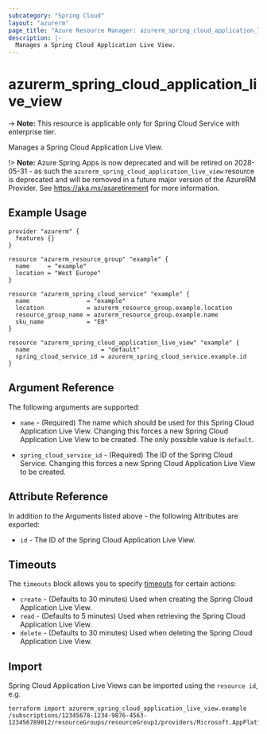 ```yaml
---
subcategory: "Spring Cloud"
layout: "azurerm"
page_title: "Azure Resource Manager: azurerm_spring_cloud_application_live_view"
description: |-
  Manages a Spring Cloud Application Live View.
---
```


# azurerm_spring_cloud_application_live_view

-> **Note:** This resource is applicable only for Spring Cloud Service with enterprise tier.

Manages a Spring Cloud Application Live View.

!> **Note:** Azure Spring Apps is now deprecated and will be retired on 2028-05-31 - as such the `azurerm_spring_cloud_application_live_view` resource is deprecated and will be removed in a future major version of the AzureRM Provider. See https://aka.ms/asaretirement for more information.

## Example Usage

```hcl
provider "azurerm" {
  features {}
}

resource "azurerm_resource_group" "example" {
  name     = "example"
  location = "West Europe"
}

resource "azurerm_spring_cloud_service" "example" {
  name                = "example"
  location            = azurerm_resource_group.example.location
  resource_group_name = azurerm_resource_group.example.name
  sku_name            = "E0"
}

resource "azurerm_spring_cloud_application_live_view" "example" {
  name                    = "default"
  spring_cloud_service_id = azurerm_spring_cloud_service.example.id
}
```

## Argument Reference

The following arguments are supported:

* `name` - (Required) The name which should be used for this Spring Cloud Application Live View. Changing this forces a new Spring Cloud Application Live View to be created. The only possible value is `default`.

* `spring_cloud_service_id` - (Required) The ID of the Spring Cloud Service. Changing this forces a new Spring Cloud Application Live View to be created.

## Attribute Reference

In addition to the Arguments listed above - the following Attributes are exported:

* `id` - The ID of the Spring Cloud Application Live View.

## Timeouts

The `timeouts` block allows you to specify [timeouts](https://developer.hashicorp.com/terraform/language/resources/configure#define-operation-timeouts) for certain actions:

* `create` - (Defaults to 30 minutes) Used when creating the Spring Cloud Application Live View.
* `read` - (Defaults to 5 minutes) Used when retrieving the Spring Cloud Application Live View.
* `delete` - (Defaults to 30 minutes) Used when deleting the Spring Cloud Application Live View.

## Import

Spring Cloud Application Live Views can be imported using the `resource id`, e.g.

```shellg
terraform import azurerm_spring_cloud_application_live_view.example /subscriptions/12345678-1234-9876-4563-123456789012/resourceGroups/resourceGroup1/providers/Microsoft.AppPlatform/spring/service1/applicationLiveViews/default
```
